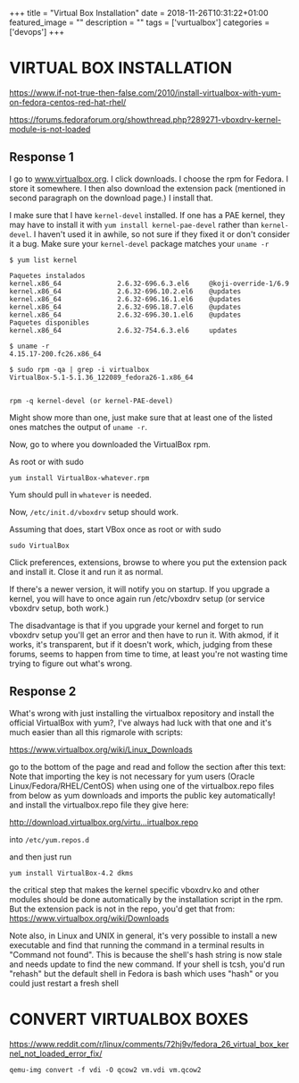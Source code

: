 +++
title = "Virtual Box Installation"
date = 2018-11-26T10:31:22+01:00
featured_image = ""
description = ""
tags = ['vurtualbox']
categories = ['devops']
+++

# VIRTUAL BOX INSTALLATION

https://www.if-not-true-then-false.com/2010/install-virtualbox-with-yum-on-fedora-centos-red-hat-rhel/


https://forums.fedoraforum.org/showthread.php?289271-vboxdrv-kernel-module-is-not-loaded

Response 1
----------
I go to www.virtualbox.org. I click downloads. I choose the rpm for Fedora. I store it somewhere. I then also download the extension pack (mentioned in second paragraph on the download page.) I install that.

I make sure that I have `kernel-devel` installed. If one has a PAE kernel, they may have to install it with `yum install kernel-pae-devel` rather than `kernel-devel`. I haven't used it in awhile, so not sure if they fixed it or don't consider it a bug. Make sure your `kernel-devel` package matches your `uname -r`

    $ yum list kernel

    Paquetes instalados
    kernel.x86_64              2.6.32-696.6.3.el6     @koji-override-1/6.9
    kernel.x86_64              2.6.32-696.10.2.el6    @updates
    kernel.x86_64              2.6.32-696.16.1.el6    @updates
    kernel.x86_64              2.6.32-696.18.7.el6    @updates
    kernel.x86_64              2.6.32-696.30.1.el6    @updates
    Paquetes disponibles
    kernel.x86_64              2.6.32-754.6.3.el6     updates

    $ uname -r
    4.15.17-200.fc26.x86_64

    $ sudo rpm -qa | grep -i virtualbox
    VirtualBox-5.1-5.1.36_122089_fedora26-1.x86_64


    rpm -q kernel-devel (or kernel-PAE-devel)

Might show more than one, just make sure that at least one of the listed ones matches the output of `uname -r`.

Now, go to where you downloaded the VirtualBox rpm.

As root or with sudo

    yum install VirtualBox-whatever.rpm

Yum should pull in `whatever` is needed.

Now, `/etc/init.d/vboxdrv` setup should work.

Assuming that does, start VBox once as root or with sudo

    sudo VirtualBox

Click preferences, extensions, browse to where you put the extension pack and install it. Close it and run it as normal.

If there's a newer version, it will notify you on startup. If you upgrade a kernel, you will have to once again run /etc/vboxdrv setup (or service vboxdrv setup, both work.) 

The disadvantage is that if you upgrade your kernel and forget to run vboxdrv setup you'll get an error and then have to run it. With akmod, if it works, it's transparent, but if it doesn't work, which, judging from these forums, seems to happen from time to time, at least you're not wasting time trying to figure out what's wrong.


Response 2
----------
What's wrong with just installing the virtualbox repository and install the official VirtualBox with yum?, I've always had luck with that one and it's much easier than all this rigmarole with scripts:

https://www.virtualbox.org/wiki/Linux_Downloads

go to the bottom of the page and read and follow the section after this text:
Note that importing the key is not necessary for yum users (Oracle Linux/Fedora/RHEL/CentOS) when using one of the virtualbox.repo files from below as yum downloads and imports the public key automatically!
and install the virtualbox.repo file they give here:

http://download.virtualbox.org/virtu...irtualbox.repo

into `/etc/yum.repos.d`

and then just run

    yum install VirtualBox-4.2 dkms

the critical step that makes the kernel specific vboxdrv.ko and other modules should be done automatically by the installation script in the rpm. But the extension pack is not in the repo, you'd get that from: https://www.virtualbox.org/wiki/Downloads

Note also, in Linux and UNIX in general, it's very possible to install a new executable and find that running the command in a terminal results in "Command not found".
This is because the shell's hash string is now stale and needs update to find the new command. If your shell is tcsh, you'd run "rehash" but the default shell in Fedora is
bash which uses "hash" or you could just restart a fresh shell




CONVERT VIRTUALBOX BOXES
========================

https://www.reddit.com/r/linux/comments/72hj9v/fedora_26_virtual_box_kernel_not_loaded_error_fix/

    qemu-img convert -f vdi -O qcow2 vm.vdi vm.qcow2

